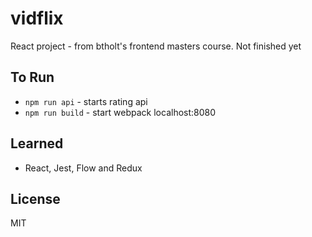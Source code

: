 # vidflix
React project - from btholt's frontend masters course. Not finished yet

## To Run
 - `npm run api` - starts rating api
 - `npm run build` - start webpack localhost:8080

## Learned
 - React, Jest, Flow and Redux




## License

MIT

[gh-page]: http://btholt.github.io/complete-intro-to-react/
